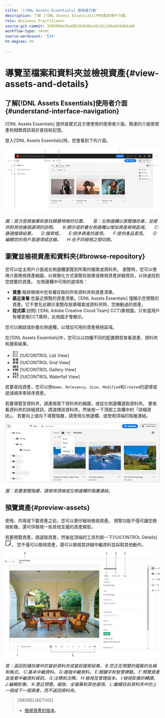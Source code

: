 ```yaml
---
title: '[!DNL Assets Essentials] 使用者介面'
description: 了解 [!DNL Assets Essentials]中的和的用戶介面。
role: Business Practitioner
source-git-commit: 3389908e3ba085362b48a18cd3c106e658484a96
workflow-type: tm+mt
source-wordcount: '534'
ht-degree: 0%

---
```



# 導覽至檔案和資料夾並檢視資產{#view-assets-and-details}

<!-- TBD: Give screenshots of all views with many assets. Zoom out to showcase how the thumbnails/tiles flow on the UI in different views. -->

<!-- TBD: The options in left sidebar may change. Shared with me and Shared by me are missing for now. Update this section as UI is updated. -->

## 了解[!DNL Assets Essentials]使用者介面{#understand-interface-navigation}

[!DNL Assets Essentials] 提供直覺式且方便使用的使用者介面。簡潔的介面使資產和相關資訊易於查找和記憶。

登入[!DNL Assets Essentials]時，您會看到下列介面。

<!-- TBD: Update this screenshot. Remove top bar. Remove 2 labels from top bar. -->

![[!DNL Assets Essentials] 使用者介面](assets/essentials-interface1.png)

*圖：首次登錄螢幕和查找顯著特徵的位置。*
     *答：左側邊欄以瀏覽儲存庫，並提供對其他幾個選項的訪問。*
     *B:顯示或折疊左側邊欄以增加資產檢視區域。*
     *C:篩選搜尋結果。*
     *D:搜索框。*
     *E:排序資產的選項。*
     *F:提供產品意見。*
     *G:編輯您的用戶首選項或註銷。*
     *H:在不同檢視之間切換。*

<!-- TBD: Need an embedded video here with narration. It has to be hosted on MPC to be embeddable. -->

## 瀏覽並檢視資產和資料夾{#browse-repository}

您可以從主用戶介面或左側邊欄瀏覽到所需的檔案或資料夾。 瀏覽時，您可以使用介面檢視資產縮圖，以視覺化方式瀏覽存放庫或檢視資產詳細資訊，以快速找到您想要的資產。 左側邊欄中可用的選項有：

* **資產**:樹狀檢視中您有權存取的所有資料夾和資產清單。
* **最近查看**:您最近預覽的資產清單。[!DNL Assets Essentials] 僅顯示您預覽的資產。它不會在此顯示瀏覽存放庫檔案或資料夾時，您捲動過的資產。
* **程式庫**:訪問( [!DNL Adobe Creative Cloud Team] CCT)庫視圖。只有當用戶有權使用CCT庫時，此視圖才會顯示。

<!-- TBD: My Work Space shows task inbox and it is not visible on AEM Cloud Demos as of now. It is the source of truth server hence not documenting My Work Space option for now.
-->

您可以開啟或折疊左側邊欄，以增加可用的資產檢視區域。

在[!DNL Assets Essentials]中，您可以以四種不同的配置類型查看資產、資料夾和搜索結果。

* ![清單檢視圖示](assets/do-not-localize/list-view.png) [!UICONTROL List View]
* ![網格視圖表徵圖](assets/do-not-localize/grid-view.png) [!UICONTROL Grid View]
* ![圖庫視圖表徵圖](assets/do-not-localize/gallery-view.png) [!UICONTROL Gallery View]
* ![瀑布視圖表徵圖](assets/do-not-localize/waterfall-view.png) [!UICONTROL Waterfall View]

若要尋找資產，您可以依`Name`、`Relevancy`、`Size`、`Modified`和`Created`的遞增或遞減順序來排序資產。

若要導覽至資料夾，請連按兩下資料夾的縮圖，或從左側邊欄選取資料夾。 要查看資料夾的詳細資訊，請選擇該資料夾，然後按一下頂部工具欄中的「詳細資訊」。 若要向上或向下導覽階層，請使用左側邊欄，或使用頂端的階層連結。

![瀏覽資料夾](assets/browsing-folders.png)

*圖：若要瀏覽階層，請使用頂端或左側邊欄的階層連結。*

## 預覽資產{#preview-assets}

使用、共用或下載資產之前，您可以更仔細地檢視資產。 預覽功能不僅可讓您檢視影像，還可供檢視一些其他支援的資產類型。

若要預覽資產，請選取資產，然後從頂端的工具列按一下[!UICONTROL Details] ![詳細資料圖示](assets/do-not-localize/edit-in-icon.png)。 您不僅可以檢視資產，還可以檢視其詳細中繼資料並採取其他動作。

![預覽資產](assets/preview-asset.png)

*答：返回到儲存庫中的當前資料夾或當前搜索結果。*
*B:您正在預覽的檔案的名稱和格式。*
*C:基本中繼資料。*
*D:進階中繼資料。*
*E:關鍵字和智慧標籤。*
*F:預覽資產並查看中繼資料資訊。*
*G:注釋和注釋。*
*H:檢視及管理版本。*
*I:檢視影像的轉譯。*
*J:編輯影像。*
*K:更近預覽。縮放、全螢幕和其他選項。*
*L:繼續目前資料夾中的上一個或下一個資產，而不返回資料夾。*

<!-- TBD: Describe the options.

Explicitly previewed assets are displayed as recently viewed assets. Give screenshot of this.
Other use cases after previewing.

-->

>[!MORELIKETHIS]
>
>* [檢視資產的版本](/help/manage-organize.md#view-versions)。


